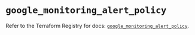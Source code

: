 # `google_monitoring_alert_policy`

Refer to the Terraform Registry for docs: [`google_monitoring_alert_policy`](https://registry.terraform.io/providers/hashicorp/google/6.19.0/docs/resources/monitoring_alert_policy).
